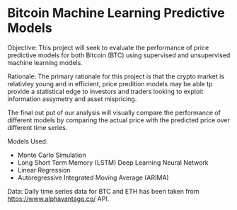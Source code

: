 # Bitcoin Machine Learning Predictive Models

Objective: This project will seek to evaluate the performance of price predictive models for both Bitcoin (BTC) using supervised and unsupervised machine learning models. 

Rationale: The primary rationale for this project is that the crypto market is relativley young and in efficient, price predition models may be able tp provide a statistical edge to investors and traders looking to exploit information assymetry and asset mispricing.

The final out put of our analysis will visually compare the performance of different models by comparing the actual price with the predicted price over different time series. 

Models Used:

- Monte Carlo Simulation
- Long Short Term Memory (LSTM) Deep Learning Neural Network
- Linear Regression
- Autoregressive Integrated Moving Average (ARIMA)

Data: Daily time series data for BTC and ETH has been taken from https://www.alphavantage.co/ API.

